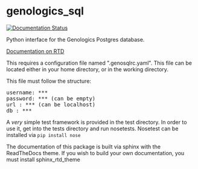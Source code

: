 # genologics_sql

[![Documentation Status](https://readthedocs.org/projects/genologics-sql/badge/?version=latest)](http://genologics-sql.readthedocs.org/en/latest/?badge=latest)

Python interface for the Genologics Postgres database. 

[Documentation on RTD](http://genologics-sql.readthedocs.org/en/latest/)

This requires a configuration file named ".genosqlrc.yaml". This file can be located either in your home directory, or in the working directory.

This file must follow the structure:

<pre>
username: ***
password: *** (can be empty)
url : *** (can be localhost)
db : ***
</pre>

A _very_ simple test framework is provided in the test directory.
In order to use it, get into the tests directory and run nosetests. 
Nosetest can be installed via `pip install nose`


The documentation of this package is built via sphinx with the ReadTheDocs theme. 
If you wish to build your own documentation, you must install sphinx_rtd_theme
